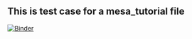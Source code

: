 ## This is test case for a mesa_tutorial file

[![Binder](https://mybinder.org/badge_logo.svg)](https://mybinder.org/v2/gh/tpike3/mesa_tutorial/HEAD)